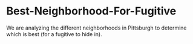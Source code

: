 # Best-Neighborhood-For-Fugitive
We are analyzing the different neighborhoods in Pittsburgh to determine which is best (for a fugitive to hide in).
